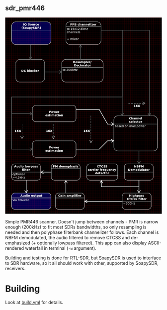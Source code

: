 ## sdr_pmr446

![block](diagrams/pmr446_scanner.png)

Simple PMR446 scanner. Doesn't jump between channels - PMR is narrow
enough (200kHz) to fit most SDRs bandwidths, so only resampling
is needed and then polyphase filterbank channelizer follows.
Each channel is NBFM demodulated, the audio filtered to remove CTCSS
and de-emphasized (+ optionally lowpass filtered). This app can
also display ASCII-rendered waterfall in terminal (`-w` argument).

Building and testing is done for RTL-SDR, but
[SoapySDR](https://github.com/pothosware/SoapySDR) is used
to interface to SDR hardware, so it all should
work with other, supported by SoapySDR, receivers.


# Building

Look at [build.yml](.github/workflows/build.yml) for details.

